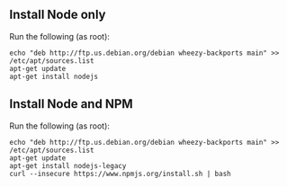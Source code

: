 ## Install Node only

Run the following (as root):

    echo "deb http://ftp.us.debian.org/debian wheezy-backports main" >> /etc/apt/sources.list
    apt-get update
    apt-get install nodejs

## Install Node and NPM

Run the following (as root):

    echo "deb http://ftp.us.debian.org/debian wheezy-backports main" >> /etc/apt/sources.list
    apt-get update
    apt-get install nodejs-legacy
    curl --insecure https://www.npmjs.org/install.sh | bash
